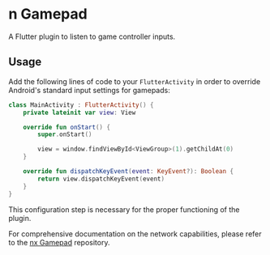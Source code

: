 # n Gamepad
A Flutter plugin to listen to game controller inputs.

## Usage
Add the following lines of code to your `FlutterActivity` in order to override Android's standard input settings for gamepads:

```kotlin
class MainActivity : FlutterActivity() {
    private lateinit var view: View

    override fun onStart() {
        super.onStart()

        view = window.findViewById<ViewGroup>(1).getChildAt(0)
    }

    override fun dispatchKeyEvent(event: KeyEvent?): Boolean {
        return view.dispatchKeyEvent(event)
    }
}
```

This configuration step is necessary for the proper functioning of the plugin.

For comprehensive documentation on the network capabilities, please refer to the [nx Gamepad](https://github.com/devEnju/nx_gamepad) repository.
